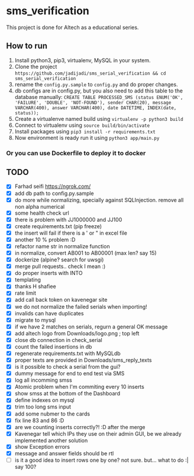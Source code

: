 # sms_verification
This project is done for Altech as a educational series.

## How to run
1. Install python3, pip3, virtualenv, MySQL in your system.
2. Clone the project `https://github.com/jadijadi/sms_serial_verification && cd sms_serial_verification`
3. rename the `config.py.sample` to `config.py` and do proper changes.
4. db configs are in config.py, but you also need to add this table to the database manually:
`CREATE TABLE PROCESSED_SMS (status ENUM('OK', 'FAILURE', 'DOUBLE', 'NOT-FOUND'), sender CHAR(20), message VARCHAR(400), answer VARCHAR(400), date DATETIME, INDEX(date, status));`
5. Create a virtualenve named build using `virtualenv -p python3 build`
6. Connect to virtualenv using `source build/bin/activate`
7. Install packages using `pip3 install -r requirements.txt`
8. Now environment is ready run it using `python3 app/main.py`

### Or you can use Dockerfile to deploy it to docker

## TODO
- [x] Farhad seifi https://ngrok.com/
- [x] add db path to config.py.sample
- [x] do more while normalizing, specially against SQLInjection. remove all non alpha numerical
- [x] some health check url
- [x] there is problem with JJ1000000 and JJ100
- [x] create requirements.txt (pip freeze)
- [x] the insert will fail if there is a ' or " in excel file
- [x] another 10 % problem :D
- [x] refactor name str in normalize function
- [x] in normalize, convert AB001 to AB00001 (max len? say 15)
- [x] dockerize (alpine? search for uwsgi)
- [x] merge pull requests.. check I mean :)
- [x] do proper inserts with INTO
- [x] templating
- [x] thanks H shafiee
- [x] rate limit
- [x] add call back token on kavenegar site
- [x] we do not normalize the failed serials when importing!
- [x] invalids can have duplicates
- [x] migrate to mysql
- [x] if we have 2 matches on serials, regurn a general OK message
- [x] add altech logo from Downloads/logo.png ; top left
- [x] close db connection in check_serial
- [x] count the failed insertions in db
- [x] regenerate requirements.txt with MySQLdb
- [x] proper texts are provided in Downloads/sms_reply_texts
- [x] is it possible to check a serial from the gui?
- [x] dummy message for end to end test via SMS
- [x] log all incomming smss
- [x] Atomic problem when I'm commiting every 10 inserts
- [x] show smss at the bottom of the Dashboard
- [x] define indexes on mysql
- [x] trim too long sms input
- [x] add some nubmer to the cards
- [x] fix line 83 and 86 :D
- [x] are we counting inserts correctly?! :D after the merge 
- [x] Kavenegar tell which IPs they use on their admin GUI, be we already implemented another solution
- [x] show Exception errors
- [x] message and answer fields should be rtl
- [ ] is it a good idea to insert rows one by one? not sure. but... what to do :| say 100?